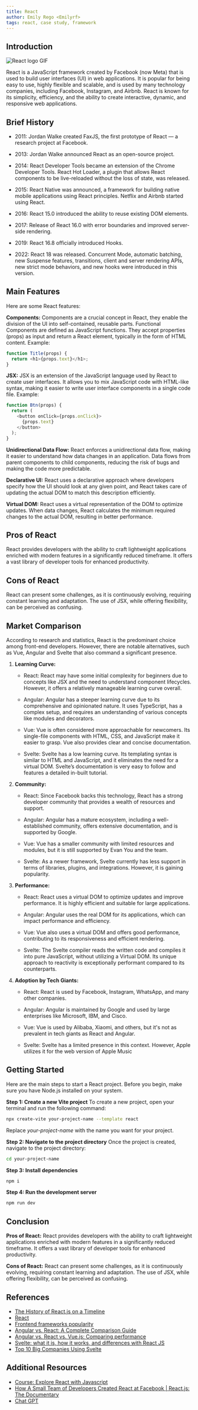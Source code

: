 ```yaml
---
title: React
author: Emily Rego <Emilyrf>
tags: react, case study, framework
---
```


## Introduction
![React logo GIF](https://miro.medium.com/v2/resize:fit:720/0*EitUXT-pqbaQSCTt.gif)

React is a JavaScript framework created by Facebook (now Meta) that is used to build user interfaces (UI) in web applications. It is popular for being easy to use, highly flexible and scalable, and is used by many technology companies, including Facebook, Instagram, and Airbnb. React is known for its simplicity, efficiency, and the ability to create interactive, dynamic, and responsive web applications.

## Brief History

- 2011: Jordan Walke created FaxJS, the first prototype of React — a research project at Facebook.

- 2013: Jordan Walke announced React as an open-source project.

- 2014: React Developer Tools became an extension of the Chrome Developer Tools. React Hot Loader, a plugin that allows React components to be live-reloaded without the loss of state, was released.

- 2015: React Native was announced, a framework for building native mobile applications using React principles. Netflix and Airbnb started using React.

- 2016:  React 15.0 introduced the ability to reuse existing DOM elements.

- 2017: Release of React 16.0 with error boundaries and improved server-side rendering.

- 2019: React 16.8 officially introduced Hooks.

- 2022: React 18 was released. Concurrent Mode, automatic batching, new Suspense features, transitions, client and server rendering APIs, new strict mode behaviors, and new hooks were introduced in this version.

## Main Features
Here are some React features:

**Components:** Components are a crucial concept in React, they enable the division of the UI into self-contained, reusable parts.
Functional Components are defined as JavaScript functions. They accept properties (props) as input and return a React element, typically in the form of HTML content. Example:
```js
function Title(props) {
  return <h1>{props.text}</h1>;
}

```

**JSX:** JSX is an extension of the JavaScript language used by React to create user interfaces. It allows you to mix JavaScript code with HTML-like syntax, making it easier to write user interface components in a single code file.
Example:
```js
function Btn(props) {
  return (
    <button onClick={props.onClick}>
      {props.text}
    </button>
  );
}
```

**Unidirectional Data Flow:** React enforces a unidirectional data flow, making it easier to understand how data changes in an application. Data flows from parent components to child components, reducing the risk of bugs and making the code more predictable.


**Declarative UI:** React uses a declarative approach where developers specify how the UI should look at any given point, and React takes care of updating the actual DOM to match this description efficiently.


**Virtual DOM:** React uses a virtual representation of the DOM to optimize updates. When data changes, React calculates the minimum required changes to the actual DOM, resulting in better performance. 


## Pros of React

React provides developers with the ability to craft lightweight applications enriched with modern features in a significantly reduced timeframe. It offers a vast library of developer tools for enhanced productivity.


## Cons of React
React can present some challenges, as it is continuously evolving, requiring constant learning and adaptation. The use of JSX, while offering flexibility, can be perceived as confusing.



## Market Comparison
According to research and statistics, React is the predominant choice among front-end developers. However, there are notable alternatives, such as Vue, Angular and Svelte that also command a significant presence.


1. **Learning Curve:**
   - React: React may have some initial complexity for beginners due to concepts like JSX and the need to understand component lifecycles. However, it offers a relatively manageable learning curve overall.

   - Angular: Angular has a steeper learning curve due to its comprehensive and opinionated nature. It uses TypeScript, has a complex setup, and requires an understanding of various concepts like modules and decorators.

   - Vue: Vue is often considered more approachable for newcomers. Its single-file components with HTML, CSS, and JavaScript make it easier to grasp. Vue also provides clear and concise documentation.

   - Svelte: Svelte has a low learning curve. Its templating syntax is similar to HTML and JavaScript, and it eliminates the need for a virtual DOM. Svelte’s documentation is very easy to follow and features a detailed in-built tutorial.


2. **Community:**
   - React: Since Facebook backs this technology, React has a strong developer community that provides a wealth of resources and support.
 
   - Angular: Angular has a mature ecosystem, including a well-established community, offers extensive documentation, and is supported by Google.

   - Vue:  Vue has a smaller community with limited resources and modules, but it is still supported by Evan You and the team.

   - Svelte: As a newer framework, Svelte currently has less support in terms of libraries, plugins, and integrations. However, it is gaining popularity.


3. **Performance:**
   - React: React uses a virtual DOM to optimize updates and improve performance. It is highly efficient and suitable for large applications.

   - Angular: Angular uses the real DOM for its applications, which can impact performance and efficiency.

   - Vue: Vue also uses a virtual DOM and offers good performance, contributing to its responsiveness and efficient rendering.

   - Svelte: The Svelte compiler reads the written code and compiles it into pure JavaScript, without utilizing a Virtual DOM. Its unique approach to reactivity is exceptionally performant compared to its counterparts.
  

4. **Adoption by Tech Giants:**
   - React: React is used by Facebook, Instagram, WhatsApp, and many other companies.

   - Angular: Angular is maintained by Google and used by large enterprises like Microsoft, IBM, and Cisco.

   - Vue: Vue is used by Alibaba, Xiaomi, and others, but it's not as prevalent in tech giants as React and Angular.

   - Svelte: Svelte has a limited presence in this context. However, Apple utilizes it for the web version of Apple Music 



## Getting Started

Here are the main steps to start a React project.
Before you begin, make sure you have Node.js installed on your system.

**Step 1: Create a new Vite project**
To create a new project, open your terminal and run the following command:
```bash
npx create-vite your-project-name --template react
```
Replace _your-project-name_ with the name you want for your project.

**Step 2: Navigate to the project directory**
Once the project is created, navigate to the project directory:
```bash
cd your-project-name
```

**Step 3: Install dependencies**
```bash
npm i
```
**Step 4: Run the development server**
```bash
npm run dev
```

## Conclusion

**Pros of React:**
React provides developers with the ability to craft lightweight applications enriched with modern features in a significantly reduced timeframe. It offers a vast library of developer tools for enhanced productivity.


**Cons of React:**
React can present some challenges, as it is continuously evolving, requiring constant learning and adaptation. The use of JSX, while offering flexibility, can be perceived as confusing.


## References

- [The History of React.js on a Timeline](https://blog.risingstack.com/the-history-of-react-js-on-a-timeline/)
- [React](https://react.dev)
- [Frontend frameworks popularity](https://gist.github.com/tkrotoff/b1caa4c3a185629299ec234d2314e190#stack-overflow-survey)
- [Angular vs. React: A Complete Comparison Guide ](https://www.cuelogic.com/blog/what-are-the-differences-between-angular-and-react#:~:text=In%20Angular%20apps%2C%20a%20real,to%20update%20the%20entire%20tree.)
- [Angular vs. React vs. Vue.js: Comparing performance](https://blog.logrocket.com/angular-vs-react-vs-vue-js-comparing-performance/#future-frameworks)
- [Svelte: what it is, how it works, and differences with React JS](https://www.alura.com.br/artigos/svelte-versus-react-quais-diferencas)
- [Top 10 Big Companies Using Svelte](https://www.okupter.com/blog/companies-using-svelte#:~:text=Apple%20has%20brought%20Svelte%20to,a%20proud%20user%20of%20Svelte.)

## Additional Resources

- [Course: Explore React with Javascript](https://cursos.alura.com.br/formacao-react-javascript)
- [How A Small Team of Developers Created React at Facebook | React.js: The Documentary](https://youtu.be/8pDqJVdNa44?si=PGlrM6fjmTx5O93u)
- [Chat GPT](https://chat.openai.com/)
